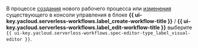 В процессе [создания](../../../serverless-integrations/operations/workflows/workflow/create-constructor.md) нового рабочего процесса или [изменения](../../../serverless-integrations/operations/workflows/workflow/update.md) существующего в консоли управления в блоке **{{ ui-key.yacloud.serverless-workflows.label_create-workflow-title }}** / **{{ ui-key.yacloud.serverless-workflows.label_edit-workflow-title }}** выберите `{{ ui-key.yacloud.serverless-workflows.spec-editor-type_label_visual-editor }}`.